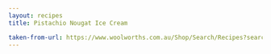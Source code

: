 ```yaml
---
layout: recipes
title: Pistachio Nougat Ice Cream

taken-from-url: https://www.woolworths.com.au/Shop/Search/Recipes?searchTerm=pistachio-nougat-ice-cream&name=pistachio-nougat-ice-cream&recipeId=4887
---
```

